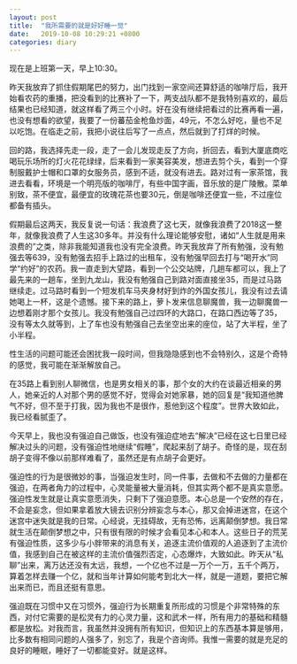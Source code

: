 ```yaml
---
layout: post
title:  "我所需要的就是好好睡一觉"
date:   2019-10-08 10:29:21 +0800
categories: diary
---
```


现在是上班第一天，早上10:30。

昨天我放弃了抓住假期尾巴的努力，出门找到一家空间还算舒适的咖啡厅后，我开始看农药的重播，把没看到的比赛补了一下，两支战队都不是我特别喜欢的，最后结果也已经知道，就这样看了两三个小时。好在没有继续把看过的比赛再看一遍，也没有想看的欲望，我要了一份蕃茄金枪鱼炒面，49元，不怎么好吃，量也不足以吃饱。在临走之前，我把小说往后写了一点点，然后就到了打烊的时候。

回的路，我选择先走一段，走了一会儿发现走反了方向，折回去，看到大厦底商吃喝玩乐场所的灯火花花绿绿，后来看到一家美容美发，想进去剪个头，看到一个穿制服戴护士帽和口罩的女服务员，感到不适，就没有进去。路对过有一家茶馆，我进去看看，环境是一个明亮版的咖啡厅，有些中国字画，音乐放的是广陵散。菜单别致，茶不便宜，最便宜的玫瑰花茶也要30元，倒是咖啡还便宜一些，不过座位都备有插头。

假期最后这两天，我反复说一句话：我浪费了这七天，就像我浪费了2018这一整年，就像我浪费了人生这30多年。并没有什么理论能够安慰，诸如“人生就是用来浪费的”之类，除非我能知道我也没有完全浪费。昨天我放弃了所有勉强，没有勉强去等639，没有勉强去招手上路过的出租车，没有勉强早回去打与“喝开水”同学“约好”的农药。我一直走到大望路，看到一个公交站牌，几趟车都可以，我上了最先来的一趟车，坐到九龙山，我没有勉强自己到路对面直接坐35，而是过马路继续走。过马路时看到一个短发机车马夹身材好到炸的外国女孩儿，我没有过去请她喝上一杯，这是个遗憾。接下来的路上，萝卜发来信息聊魔兽，我一边聊魔兽一边想着刚才那个女孩儿。我没有勉强自己过四环的大路口，在路口西边等了35，没有等太久就等到，上了车也没有勉强自己去坐空出来的座位，站了大半程，坐了小半程。

性生活的问题可能还会困扰我一段时间，但我隐隐感到也不会特别久，这是个奇特的感觉，我可能在渐渐解放自己。

在35路上看到别人聊微信，也是男女相关的事，那个女的大约在谈最近相亲的男人，她亲近的人对那个男的感觉不好，觉得会对她家暴，她的回复是“我知道他脾气不好，但不至于打我，因为我也不是很作，惹他到这个程度”。世界大致如此，我已经看腻歪了。

今天早上，我也没有强迫自己做饭，也没有强迫症地去“解决”已经在这七日里已经解决过头的问题，没有强迫性地继续“假睡”，爬起来刮了胡子。奇怪的是，现在刮胡子变得不像以前那样难看了，虽然还是有点胡子会更好。

强迫性的行为是很微妙的事，当强迫发生时，同一件事，去做和不去做的力量都在强迫，在两者角力的过程中，心灵能量被大量消耗，但其实两个都不是真实意愿。强迫性发生就是让真实意愿消失，只剩下了强迫意愿。本心总是一个安然的存在，不会是妄念，但如果拿着放大镜去识别分辨妄念与本心，那又会掉进迷宫，在这个迷宫中迷失就是我的日常。心经说，无挂碍故，无有恐怖，远离颠倒梦想。我日常就生活在颠倒梦想之中，只有很有限的时候才会看见本心和本人。这些日子的荒芜有强迫性质，这多少与小胖带来的消息有关，追逐主流价值观的人追逐到了主流价值，我感到自己在被这样的主流价值强烈否定，心态爆炸，大致如此。昨天从“私聊”出来，离万达还没有太远，我想，一个亿也不过是一万个一万，五千个两万，算着怎样去赚一个亿，就和当年计算如何能考到北大一样，就是一道题，要把它解出来而已，而且还挺有意思。

强迫既在习惯中又在习惯外，强迫行为长期重复所形成的习惯是个非常特殊的东西，对付它需要的是松灵有力的心灵力量，这和武术一样，所有用力的基础和精髓都是放松。对我而言，我虽然并没拥有所有知识，但知识上的东西基本算是够用，比多数有相同问题的人强多了，别忘了，我是个咨询师。我惟一需要的就是充足的良好的睡眠，睡好了一切都能变好。就是这样。
